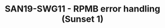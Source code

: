 ---
youtube_video_url: null
amazon_s3_presentation_url: null
amazon_s3_video_url: null
categories:
- san19
description: TBD
image: /assets/images/featured-images/san19/SAN19-SWG11.png
session_attendee_num: '15'
session_id: SAN19-SWG11
session_room: Sunset 1 (Developer Room)
session_slot:
  end_time: '2019-09-25 17:00:00'
  start_time: '2019-09-25 16:30:00'
session_speakers:
- speaker_bio: Joakim has been a Linux user for about 15 years where he spent most
    of the time in his professional career working with security for embedded devices.
    The last five years he has been heading Security Working Group in Linaro who are
    working with various upstream projects related to Security where OP-TEE is one
    of the key projects for that group.
  speaker_company: Linaro
  speaker_image: /assets/images/speakers/san19/joakim-bech.jpg
  speaker_location: Sweden
  speaker_name: Joakim Bech
  speaker_position: Principal Engineer Security
  speaker_url: http://joakimbech.com
  speaker_username: joakim.bech
session_track: Security
tag: session
tags:
- Keynote
title: SAN19-SWG11 - RPMB error handling (Sunset 1)
---